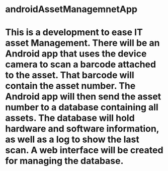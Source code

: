 # androidAssetManagemnetApp
# This is a development to ease IT asset Management.  There will be an Android app that uses the device camera to scan a barcode attached to the asset.  That barcode will contain the asset number.  The Android app will then send the asset number to a database containing all assets.  The database will hold hardware and software information, as well as a log to show the last scan.  A web interface will be created for managing the database.
